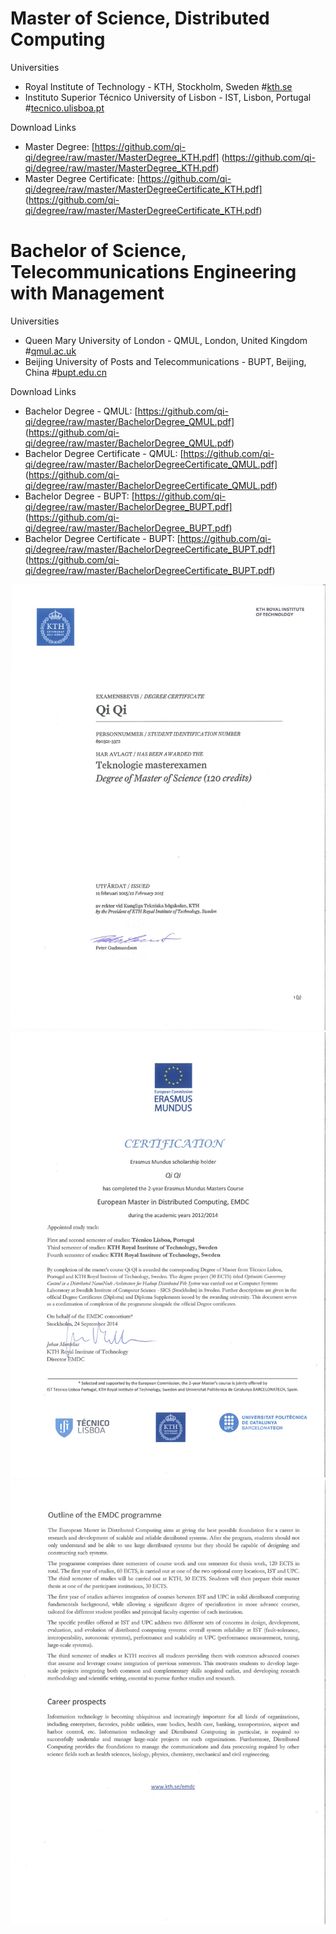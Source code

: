 # Master of Science, Distributed Computing

Universities
- Royal Institute of Technology - KTH, Stockholm, Sweden #[kth.se](kth.se)
- Instituto Superior Técnico University of Lisbon - IST, Lisbon, Portugal #[tecnico.ulisboa.pt](tecnico.ulisboa.pt)

Download Links
- Master Degree: [https://github.com/qi-qi/degree/raw/master/MasterDegree_KTH.pdf] (https://github.com/qi-qi/degree/raw/master/MasterDegree_KTH.pdf)
- Master Degree Certificate: [https://github.com/qi-qi/degree/raw/master/MasterDegreeCertificate_KTH.pdf] (https://github.com/qi-qi/degree/raw/master/MasterDegreeCertificate_KTH.pdf)

# Bachelor of Science, Telecommunications Engineering with Management

Universities
- Queen Mary University of London - QMUL, London, United Kingdom #[qmul.ac.uk](qmul.ac.uk)
- Beijing University of Posts and Telecommunications - BUPT, Beijing, China #[bupt.edu.cn](bupt.edu.cn)

Download Links
- Bachelor Degree - QMUL: [https://github.com/qi-qi/degree/raw/master/BachelorDegree_QMUL.pdf] (https://github.com/qi-qi/degree/raw/master/BachelorDegree_QMUL.pdf)
- Bachelor Degree Certificate - QMUL: [https://github.com/qi-qi/degree/raw/master/BachelorDegreeCertificate_QMUL.pdf] (https://github.com/qi-qi/degree/raw/master/BachelorDegreeCertificate_QMUL.pdf)
- Bachelor Degree - BUPT: [https://github.com/qi-qi/degree/raw/master/BachelorDegree_BUPT.pdf] (https://github.com/qi-qi/degree/raw/master/BachelorDegree_BUPT.pdf)
- Bachelor Degree Certificate - BUPT: [https://github.com/qi-qi/degree/raw/master/BachelorDegreeCertificate_BUPT.pdf] (https://github.com/qi-qi/degree/raw/master/BachelorDegreeCertificate_BUPT.pdf)

![](https://github.com/qi-qi/degree/raw/master/img/MasterDegree_KTH.jpg)
![](https://github.com/qi-qi/degree/raw/master/img/MasterDegreeCertificate1_KTH.jpg)
![](https://github.com/qi-qi/degree/raw/master/img/MasterDegreeCertificate2_KTH.jpg)
